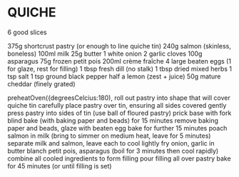 # QUICHE

6 good slices

375g shortcrust pastry (or enough to line quiche tin)
240g salmon (skinless, boneless)
100ml milk
25g butter
1 white onion
2 garlic cloves
100g asparagus
75g frozen petit pois
200ml crème fraîche
4 large beaten eggs (1 for glaze, rest for filling)
1 tbsp fresh dill (no stalk)
1 tbsp dried mixed herbs
1 tsp salt
1 tsp ground black pepper
half a lemon (zest + juice)
50g mature cheddar (finely grated)

preheatOven({degreesCelcius:180),
roll out pastry into shape that will cover quiche tin
carefully place pastry over tin, ensuring all sides covered
gently press pastry into sides of tin (use ball of floured pastry)
prick base with fork
blind bake (with baking paper and beads) for 15 minutes
remove baking paper and beads, glaze with beaten egg
bake for further 15 minutes
poach salmon in milk (bring to simmer on medium heat, leave for 5 minutes)
separate milk and salmon, leave each to cool
lightly fry onion, garlic in butter
blanch petit pois, asparagus (boil for 3 minutes then cool rapidly)
combine all cooled ingredients to form filling
pour filling all over pastry
bake for 45 minutes (or until filling is set)
